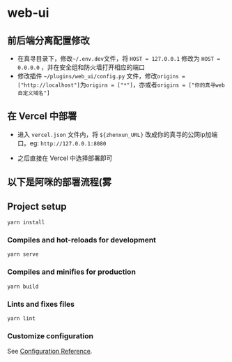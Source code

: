 # web-ui

## 前后端分离配置修改

* 在真寻目录下，修改`~/.env.dev`文件，将 `HOST = 127.0.0.1` 修改为 `HOST = 0.0.0.0` ，并在安全组和防火墙打开相应的端口
* 修改插件 `~/plugins/web_ui/config.py` 文件，修改`origins = ["http://localhost"]`为`origins = ["*"]`，亦或者`origins = ["你的真寻web自定义域名"]`

## 在 Vercel 中部署

* 进入 `vercel.json` 文件内，将 `${zhenxun_URL}` 改成你的真寻的公网ip加端口。eg: `http://127.0.0.1:8080`

* 之后直接在 Vercel 中选择部署即可

## 以下是阿咪的部署流程(雾

## Project setup

```
yarn install
```

### Compiles and hot-reloads for development
```
yarn serve
```

### Compiles and minifies for production
```
yarn build
```

### Lints and fixes files
```
yarn lint
```

### Customize configuration
See [Configuration Reference](https://cli.vuejs.org/config/).
